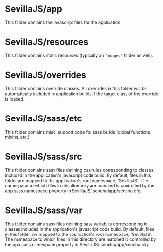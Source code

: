
# SevillaJS/app

This folder contains the javascript files for the application.

# SevillaJS/resources

This folder contains static resources (typically an `"images"` folder as well).

# SevillaJS/overrides

This folder contains override classes. All overrides in this folder will be 
automatically included in application builds if the target class of the override is loaded.

# SevillaJS/sass/etc

This folder contains misc. support code for sass builds (global functions, 
mixins, etc.)

# SevillaJS/sass/src

This folder contains sass files defining css rules corresponding to classes
included in the application's javascript code build.  By default, files in this 
folder are mapped to the application's root namespace, 'SevillaJS'. The
namespace to which files in this directory are matched is controlled by the
app.sass.namespace property in SevillaJS/.sencha/app/sencha.cfg. 

# SevillaJS/sass/var

This folder contains sass files defining sass variables corresponding to classes
included in the application's javascript code build.  By default, files in this 
folder are mapped to the application's root namespace, 'SevillaJS'. The
namespace to which files in this directory are matched is controlled by the
app.sass.namespace property in SevillaJS/.sencha/app/sencha.cfg. 
